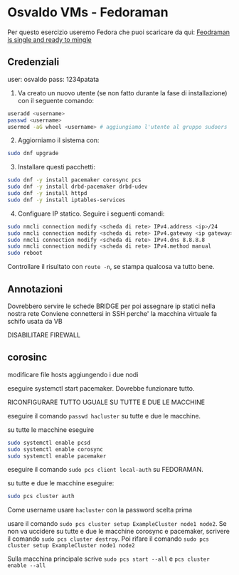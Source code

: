 # Osvaldo VMs - Fedoraman

Per questo esercizio useremo Fedora che puoi scaricare da qui: [Feodraman is single and ready to mingle](https://torrent.fedoraproject.org/torrents/Fedora-Server-dvd-x86_64-34.torrent)

## Credenziali

user: osvaldo
pass: 1234patata

1. Va creato un nuovo utente (se non fatto durante la fase di installazione) con il seguente comando:

```bash
useradd <username> 
passwd <username>
usermod -aG wheel <username> # aggiungiamo l'utente al gruppo sudoers
```

2. Aggiorniamo il sistema con:

```bash
sudo dnf upgrade
```

3. Installare questi pacchetti: 

```bash
sudo dnf -y install pacemaker corosync pcs
sudo dnf -y install drbd-pacemaker drbd-udev
sudo dnf -y install httpd
sudo dnf -y install iptables-services
```

4. Configuare IP statico. Seguire i seguenti comandi:

```bash
sudo nmcli connection modify <scheda di rete> IPv4.address <ip>/24
sudo nmcli connection modify <scheda di rete> IPv4.gateway <ip gateway>
sudo nmcli connection modify <scheda di rete> IPv4.dns 8.8.8.8
sudo nmcli connection modify <scheda di rete> IPv4.method manual
sudo reboot
```

Controllare il risultato con `route -n`, se stampa qualcosa va tutto bene.

## Annotazioni

Dovrebbero servire le schede BRIDGE per poi assegnare ip statici nella nostra rete
Conviene connettersi in SSH perche' la macchina virtuale fa schifo usata da VB

DISABILITARE FIREWALL

## corosinc


modificare file hosts aggiungendo i due nodi


eseguire systemctl start pacemaker. Dovrebbe funzionare tutto.

RICONFIGURARE TUTTO UGUALE SU TUTTE E DUE LE MACCHINE

eseguire il comando `passwd hacluster` su tutte e due le macchine.

su tutte le macchine eseguire

```bash
sudo systemctl enable pcsd
sudo systemctl enable corosync
sudo systemctl enable pacemaker
```

eseguire il comando `sudo pcs client local-auth` su FEDORAMAN.

su tutte e due le macchine eseguire:

```bash
sudo pcs cluster auth
```

Come username usare `hacluster` con la password scelta prima

usare il comando `sudo pcs cluster setup ExampleCluster node1 node2`. Se non va uccidere su tutte e due le macchine corosync e pacemaker, scrivere il comando `sudo pcs cluster destroy`. Poi rifare il comando `sudo pcs cluster setup ExampleCluster node1 node2`

Sulla macchina principale scrive `sudo pcs start --all` e `pcs cluster enable --all`
